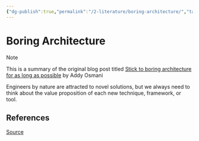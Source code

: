 ```yaml
---
{"dg-publish":true,"permalink":"/2-literature/boring-architecture/","tags":["code/best_practices"],"created":"2023-09-11T18:05:43.606-05:00","updated":"2023-09-11T18:08:02.378-05:00"}
---
```


# Boring Architecture

> [!NOTE]
> This is a summary of the original blog post titled [Stick to boring architecture for as long as possible](https://addyosmani.com/blog/boring-architecture/) by Addy Osmani 

Engineers by nature are attracted to novel solutions, but we always need to think about the value proposition of each new technique, framework, or tool.
## References
[Source](https://addyosmani.com/blog/boring-architecture/)